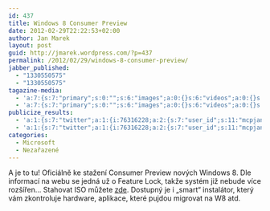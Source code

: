 ```yaml
---
id: 437
title: Windows 8 Consumer Preview
date: 2012-02-29T22:22:53+02:00
author: Jan Marek
layout: post
guid: http://jmarek.wordpress.com/?p=437
permalink: /2012/02/29/windows-8-consumer-preview/
jabber_published:
  - "1330550575"
  - "1330550575"
tagazine-media:
  - 'a:7:{s:7:"primary";s:0:"";s:6:"images";a:0:{}s:6:"videos";a:0:{}s:11:"image_count";s:1:"0";s:6:"author";s:8:"17238236";s:7:"blog_id";s:8:"16623371";s:9:"mod_stamp";s:19:"2012-02-29 21:22:53";}'
  - 'a:7:{s:7:"primary";s:0:"";s:6:"images";a:0:{}s:6:"videos";a:0:{}s:11:"image_count";s:1:"0";s:6:"author";s:8:"17238236";s:7:"blog_id";s:8:"16623371";s:9:"mod_stamp";s:19:"2012-02-29 21:22:53";}'
publicize_results:
  - 'a:1:{s:7:"twitter";a:1:{i:76316228;a:2:{s:7:"user_id";s:11:"mcpjanmarek";s:7:"post_id";s:18:"174967914498228224";}}}'
  - 'a:1:{s:7:"twitter";a:1:{i:76316228;a:2:{s:7:"user_id";s:11:"mcpjanmarek";s:7:"post_id";s:18:"174967914498228224";}}}'
categories:
  - Microsoft
  - Nezařazené
---
```

A je to tu! Oficiálně ke stažení Consumer Preview nových Windows 8. Dle informací na webu se jedná už o Feature Lock, takže systém již nebude více rozšířen&#8230; Stahovat ISO můžete <a href="http://windows.microsoft.com/en-US/windows-8/iso" target="_blank">zde</a>. Dostupný je i &#8222;smart&#8220; instalátor, který vám zkontroluje hardware, aplikace, které pujdou migrovat na W8 atd.